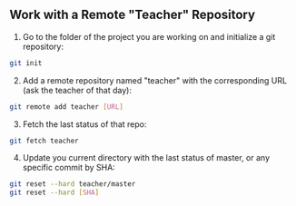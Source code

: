 ## Work with a Remote "Teacher" Repository

1. Go to the folder of the project you are working on and initialize a git repository:

  ```bash
  git init
  ```

2. Add a remote repository named "teacher" with the corresponding URL (ask the teacher of that day):

  ```bash
  git remote add teacher [URL]
  ```

3. Fetch the last status of that repo:

  ```bash
  git fetch teacher
  ```

4. Update you current directory with the last status of master, or any specific commit by SHA:

  ```bash
  git reset --hard teacher/master
  git reset --hard [SHA]
  ```
